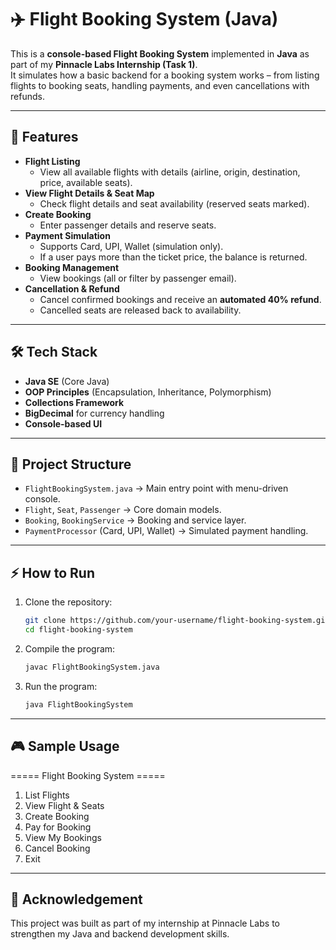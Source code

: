 # ✈️ Flight Booking System (Java)

This is a **console-based Flight Booking System** implemented in **Java** as part of my **Pinnacle Labs Internship (Task 1)**.  
It simulates how a basic backend for a booking system works – from listing flights to booking seats, handling payments, and even cancellations with refunds.

---

## 🚀 Features

- **Flight Listing**
  - View all available flights with details (airline, origin, destination, price, available seats).
- **View Flight Details & Seat Map**
  - Check flight details and seat availability (reserved seats marked).
- **Create Booking**
  - Enter passenger details and reserve seats.
- **Payment Simulation**
  - Supports Card, UPI, Wallet (simulation only).
  - If a user pays more than the ticket price, the balance is returned.
- **Booking Management**
  - View bookings (all or filter by passenger email).
- **Cancellation & Refund**
  - Cancel confirmed bookings and receive an **automated 40% refund**.
  - Cancelled seats are released back to availability.

---

## 🛠️ Tech Stack

- **Java SE** (Core Java)
- **OOP Principles** (Encapsulation, Inheritance, Polymorphism)
- **Collections Framework**
- **BigDecimal** for currency handling
- **Console-based UI**

---

## 📂 Project Structure

- `FlightBookingSystem.java` → Main entry point with menu-driven console.
- `Flight`, `Seat`, `Passenger` → Core domain models.
- `Booking`, `BookingService` → Booking and service layer.
- `PaymentProcessor` (Card, UPI, Wallet) → Simulated payment handling.

---

## ⚡ How to Run

1. Clone the repository:
   ```bash
   git clone https://github.com/your-username/flight-booking-system.git
   cd flight-booking-system
2. Compile the program:
   ```bash
   javac FlightBookingSystem.java 
3. Run the program:
   ```bash
   java FlightBookingSystem

---

## 🎮 Sample Usage

===== Flight Booking System =====

1) List Flights
2) View Flight & Seats
3) Create Booking
4) Pay for Booking
5) View My Bookings
6) Cancel Booking
0) Exit

---

## 🙌 Acknowledgement

This project was built as part of my internship at Pinnacle Labs to strengthen my Java and backend development skills.

